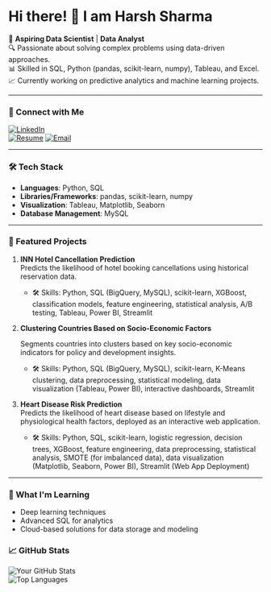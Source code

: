 # Hi there! 👋 I am Harsh Sharma

🚀 **Aspiring Data Scientist** | **Data Analyst**  
🔍 Passionate about solving complex problems using data-driven approaches.  
📊 Skilled in SQL, Python (pandas, scikit-learn, numpy), Tableau, and Excel.  
📈 Currently working on predictive analytics and machine learning projects.

---

### 🔗 Connect with Me
[![LinkedIn](https://img.shields.io/badge/LinkedIn-%230077B5.svg?style=for-the-badge&logo=linkedin&logoColor=white)](www.linkedin.com/in/harshsharma25)  
[![Resume](https://img.shields.io/badge/Resume-%23000000.svg?style=for-the-badge&logo=adobeacrobatreader&logoColor=white)]([https://drive.google.com/file/d/1OtVGwOQTVOOuYHjCF7iahfa1bvj1_efh/view](https://docs.google.com/document/d/1fKrP5M9HeQlu1EPa5SbL-knu0GRdJSsgK-hY83gBH1w/edit?tab=t.0#heading=h.gjdgxs))
[![Email](https://img.shields.io/badge/Email-%23D14836.svg?style=for-the-badge&logo=gmail&logoColor=white)](mailto:harshsharmachennai@gmail.com)

---

### 🛠️ Tech Stack
- **Languages**: Python, SQL  
- **Libraries/Frameworks**: pandas, scikit-learn, numpy  
- **Visualization**: Tableau, Matplotlib, Seaborn  
- **Database Management**: MySQL  

---

### 🌟 Featured Projects
1. **INN Hotel Cancellation Prediction**  
   Predicts the likelihood of hotel booking cancellations using historical reservation data.  
   - 🛠️ Skills: Python, SQL (BigQuery, MySQL), scikit-learn, XGBoost, classification models, feature engineering, statistical analysis, A/B testing, Tableau, Power BI, Streamlit  

2. **Clustering Countries Based on Socio-Economic Factors**

   Segments countries into clusters based on key socio-economic indicators for policy and development insights.  
   - 🛠️ Skills: Python, SQL (BigQuery, MySQL), scikit-learn, K-Means clustering, data preprocessing, statistical modeling, data visualization (Tableau, Power BI), interactive dashboards, Streamlit

4. **Heart Disease Risk Prediction**  
   Predicts the likelihood of heart disease based on lifestyle and physiological health factors, deployed as an interactive web application.  
   - 🛠️ Skills: Python, SQL, scikit-learn, logistic regression, decision trees, XGBoost, feature engineering, data preprocessing, statistical analysis, SMOTE (for imbalanced data), data visualization (Matplotlib, Seaborn, Power BI), Streamlit (Web App Deployment)

---

### 🌱 What I'm Learning
- Deep learning techniques  
- Advanced SQL for analytics  
- Cloud-based solutions for data storage and modeling

### 📈 GitHub Stats
![Your GitHub Stats](https://github-readme-stats.vercel.app/api?username=headhunter25112&show_icons=true&theme=radical)  
![Top Languages](https://github-readme-stats.vercel.app/api/top-langs/?username=headhunter25112&layout=compact&theme=radical) 


